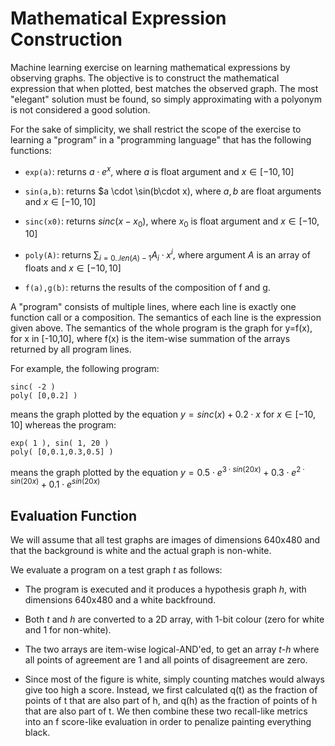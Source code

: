 # Mathematical Expression Construction

Machine learning exercise on learning mathematical expressions by
observing graphs. The objective is to construct the mathematical
expression that when plotted, best matches the observed graph. The
most "elegant" solution must be found, so simply approximating with a
polyonym is not considered a good solution.

For the sake of simplicity, we shall restrict the scope of the
exercise to learning a "program" in a "programming language" that
has the following functions:

 - `exp(a)`: returns $a \cdot e^x$, where $a$ is float argument
   and $x \in [-10,10]$

 - `sin(a,b)`: returns $a \cdot \sin(b\cdot x), where $a,b$ are
    float arguments and $x \in [-10,10]$

 - `sinc(x0)`: returns $sinc(x-x_0)$, where $x_0$ is float argument
    and $x \in [-10,10]$

 - `poly(A)`: returns $\sum_{i=0..len(A)-1} A_i \cdot x^i$,
    where argument $A$ is an array of floats and  $x \in [-10,10]$

 - `f(a),g(b)`: returns the results of the composition of f and g.

A "program" consists of multiple lines, where each line is exactly one
function call or a composition. The semantics of each line is the
expression given above. The semantics of the whole program is the
graph for y=f(x), for x in [-10,10], where f(x) is the item-wise
summation of the arrays returned by all program lines.

For example, the following program:

```
sinc( -2 )
poly( [0,0.2] )
```

means the graph plotted by the equation
$y = sinc(x) + 0.2 \cdot x$ for $x \in [-10,10]$
whereas the program:

```
exp( 1 ), sin( 1, 20 )
poly( [0,0.1,0.3,0.5] )
```

means the graph plotted by the equation
$y = 0.5 \cdot e^{3 \cdot sin(20x)} + 0.3 \cdot e^{2 \cdot sin(20x)} + 0.1 \cdot e^{sin(20x)}$


## Evaluation Function

We will assume that all test graphs are images of dimensions 640x480
and that the background is white and the actual graph is non-white.

We evaluate a program on a test graph _t_ as follows:

 - The program is executed and it produces a hypothesis graph _h_,
   with dimensions 640x480 and a white backfround.

 - Both _t_ and _h_ are converted to a 2D array, with 1-bit colour
   (zero for white and 1 for non-white).

 - The two arrays are item-wise logical-AND'ed, to get an array
   _t-h_ where all points of agreement are 1 and all points of
   disagreement are zero.

 - Since most of the figure is white, simply counting matches would
   always give too high a score. Instead, we first calculated q(t) as
   the fraction of points of t that are also part of h, and q(h) as
   the fraction of points of h that are also part of t. We then
   combine these two recall-like metrics into an f score-like
   evaluation in order to penalize painting everything black.

